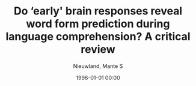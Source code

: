 ---
layout: post
title: Do ‘early' brain responses reveal word form prediction during language comprehension? A critical review

date: 1996-01-01 00:00
author: Nieuwland, Mante S
journal: Neuroscience and Biobehavioral Reviews

link: https://doi.org/10.1016/j.neubiorev.2018.11.019

year: 2019
---